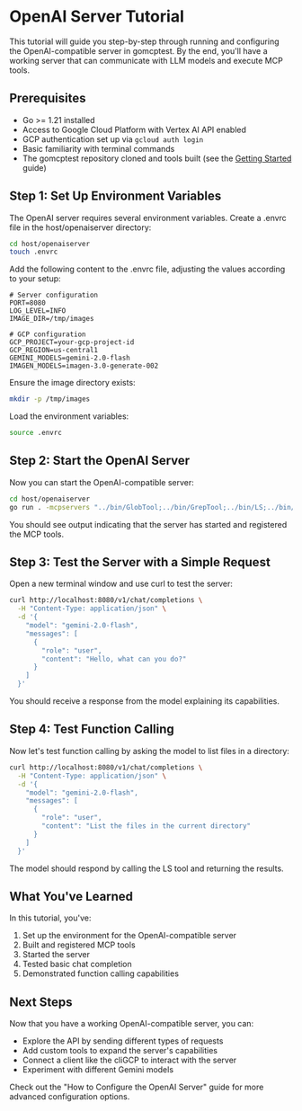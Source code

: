 # OpenAI Server Tutorial

This tutorial will guide you step-by-step through running and configuring the OpenAI-compatible server in gomcptest. By the end, you'll have a working server that can communicate with LLM models and execute MCP tools.

## Prerequisites

- Go >= 1.21 installed
- Access to Google Cloud Platform with Vertex AI API enabled
- GCP authentication set up via `gcloud auth login`
- Basic familiarity with terminal commands
- The gomcptest repository cloned and tools built (see the [Getting Started](getting_started.md) guide)

## Step 1: Set Up Environment Variables

The OpenAI server requires several environment variables. Create a .envrc file in the host/openaiserver directory:

```bash
cd host/openaiserver
touch .envrc
```

Add the following content to the .envrc file, adjusting the values according to your setup:

```
# Server configuration
PORT=8080
LOG_LEVEL=INFO
IMAGE_DIR=/tmp/images

# GCP configuration
GCP_PROJECT=your-gcp-project-id
GCP_REGION=us-central1
GEMINI_MODELS=gemini-2.0-flash
IMAGEN_MODELS=imagen-3.0-generate-002
```

Ensure the image directory exists:

```bash
mkdir -p /tmp/images
```

Load the environment variables:

```bash
source .envrc
```

## Step 2: Start the OpenAI Server

Now you can start the OpenAI-compatible server:

```bash
cd host/openaiserver
go run . -mcpservers "../bin/GlobTool;../bin/GrepTool;../bin/LS;../bin/View;../bin/Bash;../bin/Replace"
```

You should see output indicating that the server has started and registered the MCP tools.

## Step 3: Test the Server with a Simple Request

Open a new terminal window and use curl to test the server:

```bash
curl http://localhost:8080/v1/chat/completions \
  -H "Content-Type: application/json" \
  -d '{
    "model": "gemini-2.0-flash",
    "messages": [
      {
        "role": "user",
        "content": "Hello, what can you do?"
      }
    ]
  }'
```

You should receive a response from the model explaining its capabilities.

## Step 4: Test Function Calling

Now let's test function calling by asking the model to list files in a directory:

```bash
curl http://localhost:8080/v1/chat/completions \
  -H "Content-Type: application/json" \
  -d '{
    "model": "gemini-2.0-flash",
    "messages": [
      {
        "role": "user",
        "content": "List the files in the current directory"
      }
    ]
  }'
```

The model should respond by calling the LS tool and returning the results.

## What You've Learned

In this tutorial, you've:
1. Set up the environment for the OpenAI-compatible server
2. Built and registered MCP tools
3. Started the server
4. Tested basic chat completion
5. Demonstrated function calling capabilities

## Next Steps

Now that you have a working OpenAI-compatible server, you can:
- Explore the API by sending different types of requests
- Add custom tools to expand the server's capabilities
- Connect a client like the cliGCP to interact with the server
- Experiment with different Gemini models

Check out the "How to Configure the OpenAI Server" guide for more advanced configuration options.
